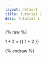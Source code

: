 ```yaml
---
layout: default
title: Tutorial 1
desc: Tutorial 1
---
```

{% raw %}
<p>1 + 2 = {{ 1 + 2 }}</p>
{% endraw %}

